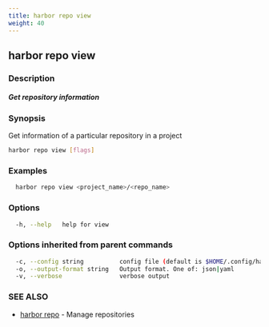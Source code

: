 ```yaml
---
title: harbor repo view
weight: 40
---
```

## harbor repo view

### Description

##### Get repository information

### Synopsis

Get information of a particular repository in a project

```sh
harbor repo view [flags]
```

### Examples

```sh
  harbor repo view <project_name>/<repo_name>
```

### Options

```sh
  -h, --help   help for view
```

### Options inherited from parent commands

```sh
  -c, --config string          config file (default is $HOME/.config/harbor-cli/config.yaml)
  -o, --output-format string   Output format. One of: json|yaml
  -v, --verbose                verbose output
```

### SEE ALSO

* [harbor repo](harbor-repo.md)	 - Manage repositories

